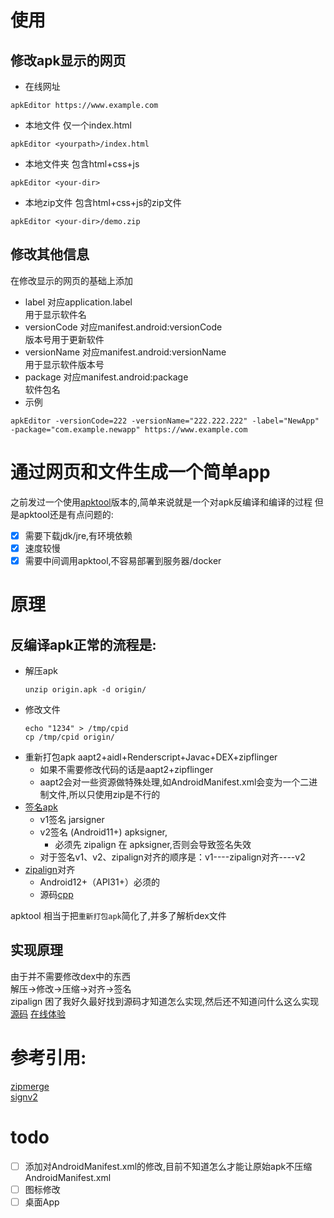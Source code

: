 # 使用
## 修改apk显示的网页
+ 在线网址
```shell
apkEditor https://www.example.com
```
+ 本地文件 仅一个index.html
```shell
apkEditor <yourpath>/index.html
```
+ 本地文件夹 包含html+css+js
```shell
apkEditor <your-dir>
```
+ 本地zip文件 包含html+css+js的zip文件
```shell
apkEditor <your-dir>/demo.zip
```
## 修改其他信息
在修改显示的网页的基础上添加
+ label
  对应application.label  
  用于显示软件名
+ versionCode
  对应manifest.android:versionCode  
  版本号用于更新软件
+ versionName
  对应manifest.android:versionName  
  用于显示软件版本号
+ package
  对应manifest.android:package    
  软件包名
+ 示例
```shell
apkEditor -versionCode=222 -versionName="222.222.222" -label="NewApp" -package="com.example.newapp" https://www.example.com
```


# 通过网页和文件生成一个简单app
之前发过一个使用[apktool](https://github.com/pzx521521/html2apk)版本的,简单来说就是一个对apk反编译和编译的过程
但是apktool还是有点问题的:
+ [x] 需要下载jdk/jre,有环境依赖
+ [x] 速度较慢
+ [x] 需要中间调用apktool,不容易部署到服务器/docker
# 原理
## 反编译apk正常的流程是:
+ 解压apk  
    ```shell
    unzip origin.apk -d origin/
    ```
+ 修改文件
    ```shell  
    echo "1234" > /tmp/cpid
    cp /tmp/cpid origin/
    ```
+ 重新打包apk
  aapt2+aidl+Renderscript+Javac+DEX+zipflinger
  + 如果不需要修改代码的话是aapt2+zipflinger
  + aapt2会对一些资源做特殊处理,如AndroidManifest.xml会变为一个二进制文件,所以只使用zip是不行的
+ [签名apk](https://android.googlesource.com/platform/build/+/refs/heads/main/tools/signapk/)
  + v1签名 jarsigner
  + v2签名 (Android11+) apksigner, 
    + 必须先 zipalign 在 apksigner,否则会导致签名失效
  + 对于签名v1、v2、zipalign对齐的顺序是：v1----zipalign对齐----v2
+ [zipalign](https://developer.android.com/tools/zipalign?hl=zh-cn)对齐  
  + Android12+（API31+）必须的
  + 源码[cpp](https://android.googlesource.com/platform/build/+/refs/heads/main/tools/zipalign/)

apktool 相当于把`重新打包apk`简化了,并多了解析dex文件
## 实现原理
由于并不需要修改dex中的东西  
解压->修改->压缩->对齐->签名  
zipalign 困了我好久最好找到源码才知道怎么实现,然后还不知道问什么这么实现
[源码](https://github.com/pzx521521/apkEditor)
[在线体验](https://github.com/pzx521521/apkEditor)
# 参考引用:  
[zipmerge](https://github.com/rsc/zipmerge)  
[signv2](https://github.com/morrildl/playground-android)
# todo
+ [ ] 添加对AndroidManifest.xml的修改,目前不知道怎么才能让原始apk不压缩AndroidManifest.xml
+ [ ] 图标修改
+ [ ] 桌面App